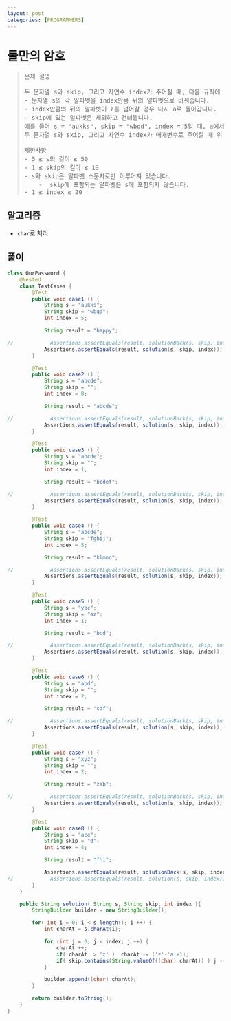 ```yaml
---
layout: post
categories: [PROGRAMMERS]
---
```


# 둘만의 암호

> <pre>
> 문제 설명
> 
> 두 문자열 s와 skip, 그리고 자연수 index가 주어질 때, 다음 규칙에 따라 문자열을 만들려 합니다. 암호의 규칙은 다음과 같습니다.
> - 문자열 s의 각 알파벳을 index만큼 뒤의 알파벳으로 바꿔줍니다.
> - index만큼의 뒤의 알파벳이 z를 넘어갈 경우 다시 a로 돌아갑니다.
> - skip에 있는 알파벳은 제외하고 건너뜁니다.
> 예를 들어 s = "aukks", skip = "wbqd", index = 5일 때, a에서 5만큼 뒤에 있는 알파벳은 f지만 [b, c, d, e, f]에서 'b'와 'd'는 skip에 포함되므로 세지 않습니다. 따라서 'b', 'd'를 제외하고 'a'에서 5만큼 뒤에 있는 알파벳은 [c, e, f, g, h] 순서에 의해 'h'가 됩니다. 나머지 "ukks" 또한 위 규칙대로 바꾸면 "appy"가 되며 결과는 "happy"가 됩니다.
> 두 문자열 s와 skip, 그리고 자연수 index가 매개변수로 주어질 때 위 규칙대로 s를 변환한 결과를 return하도록 solution 함수를 완성해주세요.
> 
> 제한사항
> - 5 ≤ s의 길이 ≤ 50
> - 1 ≤ skip의 길이 ≤ 10
> - s와 skip은 알파벳 소문자로만 이루어져 있습니다.
>     -  skip에 포함되는 알파벳은 s에 포함되지 않습니다.
> - 1 ≤ index ≤ 20
> </pre>

## 알고리즘
- `char`로 처리


## 풀이

```java
class OurPassword {
    @Nested
    class TestCases {
        @Test
        public void case1 () {
            String s = "aukks";
            String skip = "wbqd";
            int index = 5;

            String result = "happy";

//            Assertions.assertEquals(result, solutionBack(s, skip, index));
            Assertions.assertEquals(result, solution(s, skip, index));
        }

        @Test
        public void case2 () {
            String s = "abcde";
            String skip = "";
            int index = 0;

            String result = "abcde";

//            Assertions.assertEquals(result, solutionBack(s, skip, index));
            Assertions.assertEquals(result, solution(s, skip, index));
        }

        @Test
        public void case3 () {
            String s = "abcde";
            String skip = "";
            int index = 1;

            String result = "bcdef";

//            Assertions.assertEquals(result, solutionBack(s, skip, index));
            Assertions.assertEquals(result, solution(s, skip, index));
        }

        @Test
        public void case4 () {
            String s = "abcde";
            String skip = "fghij";
            int index = 5;

            String result = "klmno";

//            Assertions.assertEquals(result, solutionBack(s, skip, index));
            Assertions.assertEquals(result, solution(s, skip, index));
        }

        @Test
        public void case5 () {
            String s = "ybc";
            String skip = "az";
            int index = 1;

            String result = "bcd";

//            Assertions.assertEquals(result, solutionBack(s, skip, index));
            Assertions.assertEquals(result, solution(s, skip, index));
        }

        @Test
        public void case6 () {
            String s = "abd";
            String skip = "";
            int index = 2;

            String result = "cdf";

//            Assertions.assertEquals(result, solutionBack(s, skip, index));
            Assertions.assertEquals(result, solution(s, skip, index));
        }

        @Test
        public void case7 () {
            String s = "xyz";
            String skip = "";
            int index = 2;

            String result = "zab";

//            Assertions.assertEquals(result, solutionBack(s, skip, index));
            Assertions.assertEquals(result, solution(s, skip, index));
        }

        @Test
        public void case8 () {
            String s = "ace";
            String skip = "d";
            int index = 4;

            String result = "fhi";

            Assertions.assertEquals(result, solutionBack(s, skip, index));
//            Assertions.assertEquals(result, solution(s, skip, index));
        }
    }

    public String solution( String s, String skip, int index ){
        StringBuilder builder = new StringBuilder();

        for( int i = 0; i < s.length(); i ++) {
            int charAt = s.charAt(i);

            for (int j = 0; j < index; j ++) {
                charAt ++;
                if( charAt  > 'z' )  charAt -= ('z'-'a'+1);
                if( skip.contains(String.valueOf((char) charAt)) ) j --;
            }

            builder.append((char) charAt);
        }

        return builder.toString();
    }
}
```